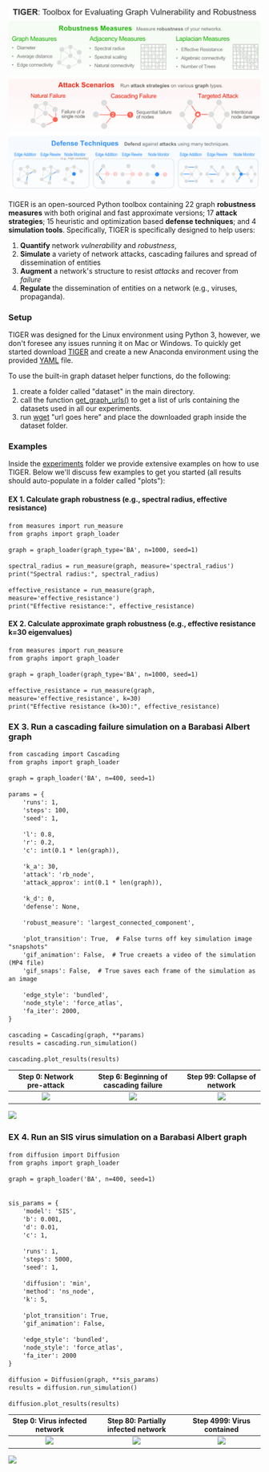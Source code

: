 
![TIGER Library](images/TIGER.jpg)

TIGER is an open-sourced Python toolbox containing 22 graph **robustness measures** with both original and fast 
approximate versions; 17 **attack strategies**; 15 heuristic and optimization based **defense techniques**; and 4 **simulation tools**.
Specifically, TIGER is specifically designed to help users:

1. **Quantify** network *vulnerability* and *robustness*, 
2. **Simulate** a variety of network attacks, cascading failures and spread of dissemination of entities
3. **Augment** a network's structure to resist *attacks* and recover from *failure* 
4. **Regulate** the dissemination of entities on a network (e.g., viruses, propaganda). 


### Setup
TIGER was designed for the Linux environment using Python 3, however, we don't foresee any issues running
it on Mac or Windows. 
To quickly get started download [TIGER](https://github.com/safreita1/TIGER.git) and create a new Anaconda environment using the provided 
[YAML](environment.yml) file.

To use the built-in graph dataset helper functions, do the following:
1. create a folder called "dataset" in the main directory.
2. call the function [get_graph_urls()](graphs.py) to get a list of urls containing the datasets used in all our
experiments.
3. run [wget](https://www.gnu.org/software/wget/) "url goes here" and place the downloaded graph inside the dataset folder.


### Examples
Inside the [experiments](experiments) folder we provide extensive examples on how to use TIGER.
Below we'll discuss few examples to get you started (all results should auto-populate in a folder called "plots"):


#### EX 1. Calculate graph robustness (e.g., spectral radius, effective resistance)
    from measures import run_measure
    from graphs import graph_loader
    
    graph = graph_loader(graph_type='BA', n=1000, seed=1)
    
    spectral_radius = run_measure(graph, measure='spectral_radius')
    print("Spectral radius:", spectral_radius)
    
    effective_resistance = run_measure(graph, measure='effective_resistance')
    print("Effective resistance:", effective_resistance)
        
        
#### EX 2. Calculate approximate graph robustness (e.g., effective resistance k=30 eigenvalues)
    from measures import run_measure
    from graphs import graph_loader
    
    graph = graph_loader(graph_type='BA', n=1000, seed=1)
    
    effective_resistance = run_measure(graph, measure='effective_resistance', k=30)
    print("Effective resistance (k=30):", effective_resistance)
    

### EX 3. Run a cascading failure simulation on a Barabasi Albert graph
    from cascading import Cascading
    from graphs import graph_loader
    
    graph = graph_loader('BA', n=400, seed=1)
    
    params = {
        'runs': 1,
        'steps': 100,
        'seed': 1,

        'l': 0.8,
        'r': 0.2,
        'c': int(0.1 * len(graph)),
    
        'k_a': 30,
        'attack': 'rb_node',
        'attack_approx': int(0.1 * len(graph)),
    
        'k_d': 0,
        'defense': None,
    
        'robust_measure': 'largest_connected_component',
    
        'plot_transition': True,  # False turns off key simulation image "snapshots"
        'gif_animation': False,  # True creaets a video of the simulation (MP4 file)
        'gif_snaps': False,  # True saves each frame of the simulation as an image
    
        'edge_style': 'bundled',
        'node_style': 'force_atlas',
        'fa_iter': 2000,
    }
    
    cascading = Cascading(graph, **params)
    results = cascading.run_simulation()
    
    cascading.plot_results(results)
    
Step 0: Network pre-attack | Step 6: Beginning of cascading failure | Step 99: Collapse of network
:-------------------------:|:-------------------------:|:-------------------------:
![](images/Cascading:step=0,l=0.8,r=0.2,k_a=30,attack=rb_node,k_d=0,defense=None.jpg)  |  ![](images/Cascading:step=6,l=0.8,r=0.2,k_a=30,attack=rb_node,k_d=0,defense=None.jpg)  |  ![](images/Cascading:step=99,l=0.8,r=0.2,k_a=30,attack=rb_node,k_d=0,defense=None.jpg)
    
    
![](images/Cascading:step=100,l=0.8,r=0.2,k_a=30,attack=rb_node,k_d=0,defense=None_results.jpg)
    
### EX 4. Run an SIS virus simulation on a Barabasi Albert graph
    from diffusion import Diffusion
    from graphs import graph_loader
    
    graph = graph_loader('BA', n=400, seed=1)
    
    
    sis_params = {
        'model': 'SIS',
        'b': 0.001,
        'd': 0.01,
        'c': 1,
    
        'runs': 1,
        'steps': 5000,
        'seed': 1,
    
        'diffusion': 'min',
        'method': 'ns_node',
        'k': 5,
    
        'plot_transition': True,
        'gif_animation': False,
    
        'edge_style': 'bundled',
        'node_style': 'force_atlas',
        'fa_iter': 2000
    }
    
    diffusion = Diffusion(graph, **sis_params)
    results = diffusion.run_simulation()
    
    diffusion.plot_results(results)
    
    
Step 0: Virus infected network |Step 80: Partially infected network | Step 4999: Virus contained
:-------------------------:|:-------------------------:|:-------------------------:
![](images/SIS_epidemic:step=0,diffusion=min,method=ns_node,k=5.jpg)  |![](images/SIS_epidemic:step=80,diffusion=min,method=ns_node,k=5.jpg)  |  ![](images/SIS_epidemic:step=4999,diffusion=min,method=ns_node,k=5.jpg)

![](images/SIS_epidemic:step=5000,diffusion=min,method=ns_node,k=5_results.jpg)
